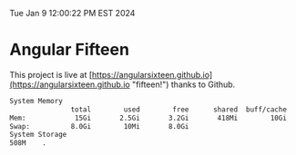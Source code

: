 Tue Jan  9 12:00:22 PM EST 2024

# Angular Fifteen


This project is live at [https://angularsixteen.github.io](https://angularsixteen.github.io "fifteen!") thanks to Github.

```bash
System Memory
               total        used        free      shared  buff/cache   available
Mem:            15Gi       2.5Gi       3.2Gi       418Mi        10Gi        12Gi
Swap:          8.0Gi        10Mi       8.0Gi
System Storage
508M	.
